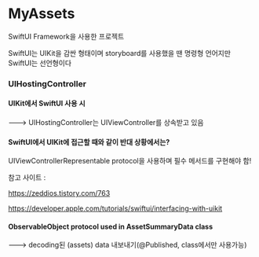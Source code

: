 # MyAssets

SwiftUI Framework을 사용한 프로젝트


SwiftUI는 UIKit을 감싼 형태이며 storyboard를 사용했을 땐 명령형 언어지만 SwiftUI는 선언형이다





### UIHostingController
#### UIKit에서 SwiftUI 사용 시


---> UIHostingController는 UIViewController를 상속받고 있음

#### SwiftUI에서 UIKit에 접근할 때와 같이 반대 상황에서는?


UIViewControllerRepresentable protocol을 사용하며 필수 메서드를 구현해야 함!

참고 사이트 : 


https://zeddios.tistory.com/763


https://developer.apple.com/tutorials/swiftui/interfacing-with-uikit


#### ObservableObject protocol used in AssetSummaryData class 


---> decoding된 (assets) data 내보내기(@Published, class에서만 사용가능)
